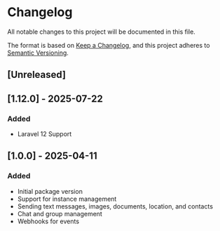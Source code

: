 # Changelog

All notable changes to this project will be documented in this file.

The format is based on [Keep a Changelog](https://keepachangelog.com/en/1.0.0/),
and this project adheres to [Semantic Versioning](https://semver.org/spec/v2.0.0.html).

## [Unreleased]

## [1.12.0] - 2025-07-22

### Added
- Laravel 12 Support

## [1.0.0] - 2025-04-11

### Added
- Initial package version
- Support for instance management
- Sending text messages, images, documents, location, and contacts
- Chat and group management
- Webhooks for events
